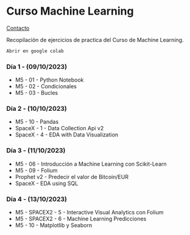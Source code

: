 # Curso Machine Learning
[Contacto](mailto:miguelbrao1996@gmail.com) 

Recopilación de ejercicios de practica del Curso de Machine Learning.

```bash
Abrir en google colab
```

### Día 1 - (09/10/2023)

  - M5 - 01 - Python Notebook
  - M5 - 02 - Condicionales
  - M5 - 03 - Bucles

### Día 2 - (10/10/2023)

  - M5 - 10 - Pandas
  - SpaceX - 1 - Data Collection Api v2
  - SpaceX - 4 - EDA with Data Visualization

### Día 3 - (11/10/2023)

  - M5 - 06 - Introducción a Machine Learning con Scikit-Learn
  - M5 - 09 - Folium
  - Prophet v2 - Predecir el valor de Bitcoin/EUR
  - SpaceX - EDA using SQL

### Día 4 - (13/10/2023)

  - M5 - SPACEX2 - 5 - Interactive Visual Analytics con Folium
  - M5 - SPACEX2 - 6 - Machine Learning Predicciones
  - M5 - 10 - Matplotlib y Seaborn
